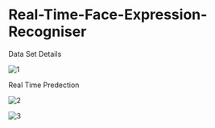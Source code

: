 # Real-Time-Face-Expression-Recogniser

Data Set Details

![1](https://user-images.githubusercontent.com/88880221/179911109-e0a0ec19-f02d-4e5a-8234-017f83334989.jpg)

Real Time Predection

![2](https://user-images.githubusercontent.com/88880221/179911479-7edc6223-761c-4ff8-ae99-02729e305e2c.jpg)

![3](https://user-images.githubusercontent.com/88880221/179911503-912e110a-2c6f-44d7-a1e3-ff555c218e3b.jpg)
